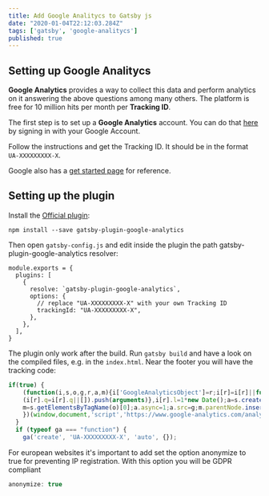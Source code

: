```yaml
---
title: Add Google Analitycs to Gatsby js
date: "2020-01-04T22:12:03.284Z"
tags: ['gatsby', 'google-analitycs']
published: true
---
```


## Setting up Google Analitycs

<b>Google Analytics</b> provides a way to collect this data and perform analytics on it answering the above questions among many others. The platform is free for 10 million hits per month per <b>Tracking ID</b>.

The first step is to set up a <b>Google Analytics</b> account. You can do that [here](https://analytics.google.com/) by signing in with your Google Account.

Follow the instructions and get the Tracking ID. It should be in the format `UA-XXXXXXXXX-X`.

Google also has a [get started page](https://support.google.com/analytics/answer/1008015?hl=en) for reference.

## Setting up the plugin

Install the [Official plugin](https://www.gatsbyjs.org/docs/adding-analytics/):

```shell
npm install --save gatsby-plugin-google-analytics
```

Then open `gatsby-config.js` and edit inside the plugin the path gatsby-plugin-google-analytics resolver:

```shell
module.exports = {
  plugins: [
    {
      resolve: `gatsby-plugin-google-analytics`,
      options: {
        // replace "UA-XXXXXXXXX-X" with your own Tracking ID
        trackingId: "UA-XXXXXXXXX-X",
      },
    },
  ],
}
```

The plugin only work after the build. Run `gatsby build` and have a look on the compiled files, e.g. in the `index.html`.
Near the footer you will have the tracking code:


```javascript
if(true) {
    (function(i,s,o,g,r,a,m){i['GoogleAnalyticsObject']=r;i[r]=i[r]||function(){
    (i[r].q=i[r].q||[]).push(arguments)},i[r].l=1*new Date();a=s.createElement(o),
    m=s.getElementsByTagName(o)[0];a.async=1;a.src=g;m.parentNode.insertBefore(a,m)
    })(window,document,'script','https://www.google-analytics.com/analytics.js','ga');
  }
  if (typeof ga === "function") {
    ga('create', 'UA-XXXXXXXXX-X', 'auto', {});
```

For european websites it's important to add set the option anonymize to true for preventing IP registration. With this option you will be GDPR compliant

```javascript
anonymize: true
```
